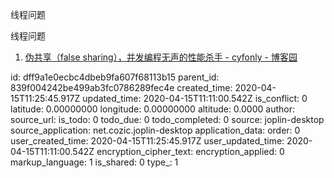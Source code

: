 线程问题

线程问题
1. [伪共享（false sharing），并发编程无声的性能杀手 - cyfonly - 博客园](https://www.cnblogs.com/cyfonly/p/5800758.html)

id: dff9a1e0ecbc4dbeb9fa607f68113b15
parent_id: 839f004242be499ab3fc0786289fec4e
created_time: 2020-04-15T11:25:45.917Z
updated_time: 2020-04-15T11:11:00.542Z
is_conflict: 0
latitude: 0.00000000
longitude: 0.00000000
altitude: 0.0000
author: 
source_url: 
is_todo: 0
todo_due: 0
todo_completed: 0
source: joplin-desktop
source_application: net.cozic.joplin-desktop
application_data: 
order: 0
user_created_time: 2020-04-15T11:25:45.917Z
user_updated_time: 2020-04-15T11:11:00.542Z
encryption_cipher_text: 
encryption_applied: 0
markup_language: 1
is_shared: 0
type_: 1